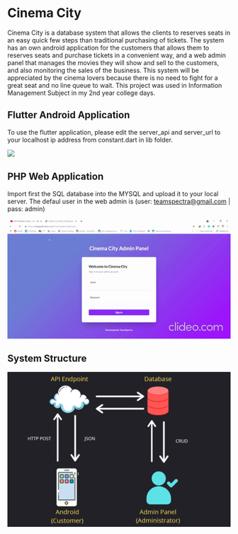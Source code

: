# Cinema City

Cinema City is a database system that allows the clients to reserves seats in an easy quick few steps than traditional purchasing of tickets. The system has an own android application for the customers that allows them to reserves seats and purchase tickets in a convenient way, and a web admin panel that manages the movies they will show and sell to the customers, and also monitoring the sales of the business. This system will be appreciated by the cinema lovers because there is no need to fight for a great seat and no line queue to wait. This project was used in Information Management Subject in my 2nd year college days.

## Flutter Android Application
To use the flutter application, please edit the server_api and server_url to your localhost ip address from constant.dart in lib folder.

<img src="images/apk.gif" height="500"/>

## PHP Web Application
Import first the SQL database into the MYSQL and upload it to your local server. The defaul user in the web admin is 
(user: teamspectra@gmail.com | pass: admin)

![gif](images/web.gif) 


## System Structure

![structure](images/structure.PNG) 
